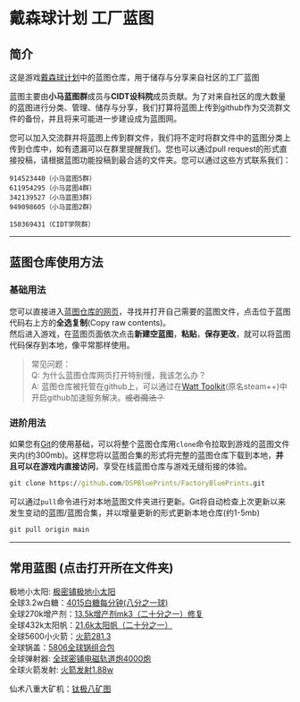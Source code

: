 # 戴森球计划 工厂蓝图

## 简介

这是游戏[戴森球计划](https://store.steampowered.com/app/1366540/_/)中的蓝图仓库，用于储存与分享来自社区的工厂蓝图  

蓝图主要由**小马蓝图群**成员与**CIDT设科院**成员贡献。为了对来自社区的庞大数量的蓝图进行分类、管理、储存与分享，我们打算将蓝图上传到github作为交流群文件的备份，并且将来可能进一步建设成为蓝图网。

您可以加入交流群并将蓝图上传到群文件，我们将不定时将群文件中的蓝图分类上传到仓库中，如有遗漏可以在群里提醒我们。您也可以通过pull request的形式直接投稿，请根据蓝图功能投稿到最合适的文件夹。您可以通过这些方式联系我们：

```text
914523440（小马蓝图5群）
611954295（小马蓝图4群）
342139527（小马蓝图3群）
949098605（小马蓝图2群）

150369431（CIDT学院群）
```

---

## 蓝图仓库使用方法

### 基础用法

您可以直接进入[蓝图仓库的网页](https://github.com/DSPBluePrints/FactoryBluePrints)，寻找并打开自己需要的蓝图文件，点击位于蓝图代码右上方的**全选复制**(Copy raw contents)。  
然后进入游戏，在蓝图页面依次点击**新建空蓝图**，**粘贴**，**保存更改**，就可以将蓝图代码保存到本地，像平常那样使用。
> 常见问题：  
> Q: 为什么蓝图仓库网页打开特别慢，我该怎么办？  
> A: 蓝图仓库被托管在github上，可以通过在[Watt Toolkit](https://steampp.net)(原名steam++)中开启github加速服务解决。~~或者魔法？~~

### 进阶用法

如果您有[Git](https://git-scm.com/)的使用基础，可以将整个蓝图仓库用`clone`命令拉取到游戏的蓝图文件夹内(约300mb)。这样您将以蓝图合集的形式将完整的蓝图仓库下载到本地，**并且可以在游戏内直接访问**，享受在线蓝图仓库与游戏无缝衔接的体验。  

```cmd
git clone https://github.com/DSPBluePrints/FactoryBluePrints.git
```

可以通过`pull`命令进行对本地蓝图文件夹进行更新。Git将自动检查上次更新以来发生变动的蓝图/蓝图合集，并以增量更新的形式更新本地仓库(约1-5mb)

```cmd
git pull origin main
```

---

## 常用蓝图 (点击打开所在文件夹)

极地小太阳: [极密铺极地小太阳](./电力系统/极密铺极地小太阳)  
全球3.2w白糖：[4015白糖每分钟(八分之一球)](./原矿黑盒/白糖)  
全球270k增产剂：[13.5k增产剂mk3（二十分之一）修复](./原矿黑盒/增产剂mk3)  
全球432k太阳帆：[21.6k太阳帆（二十分之一）](./原矿黑盒/太阳帆生产)  
全球5600小火箭：[火箭281.3](./原矿黑盒/火箭生产)  
全球锅盖：[5806全球锅组合包](./射线接收/5806全球锅组合包)  
全球弹射器: [全球密铺电磁轨道炮4000炮](./造球打帆射火箭)  
全球火箭发射: [火箭发射1.88w](./造球打帆射火箭)  

仙术八重大矿机：[钛极八矿图](./采矿/钛极八矿图)  
